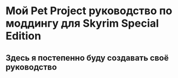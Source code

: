 # Мой Pet Project руководство по моддингу для Skyrim Special Edition

## Здесь я постепенно буду создавать своё руководство
